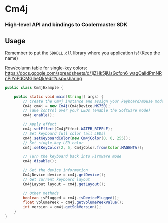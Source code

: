 # Cm4j
### High-level API and bindings to Coolermaster SDK

## Usage
Remember to put the `SDKDLL.dll` library where you application is! (Keep the name)

Row/column table for single-key colors: 
https://docs.google.com/spreadsheets/d/1jZHk5ljUsGcfon6_wagOalIdPmNRnPiYoPdCMGlheQk/edit?usp=sharing

```java
public class Cm4jExample {

    public static void main(String[] args) {
        // Create the Cm4j instance and assign your keyboard/mouse model
        Cm4j cm4j = new Cm4j(Cm4jDevice.MK750);
        // Take control over your LEDs (enable the Software mode)
        cm4j.enable();

        // Apply effect
        cm4j.setEffect(Cm4jEffect.WATER_RIPPLE);
        // Set keyboard full color (all LEDs)
        cm4j.setKeyboardColor(new Cm4jColor(0, 0, 255));
        // Set single-key LED color
        cm4j.setKeyColor(2, 5, Cm4jColor.from(Color.MAGENTA));

        // Turn the keyboard back into Firmware mode
        cm4j.disable();

        // Get the device information
        Cm4jDevice device = cm4j.getDevice();
        // Get current keyboard layout
        Cm4jLayout layout = cm4j.getLayout();

        // Other methods
        boolean isPlugged = cm4j.isDevicePlugged();
        float volumePeek = cm4j.getVolumePeekValue();
        int version = cm4j.getSdkVersion();
    }
}
``` 